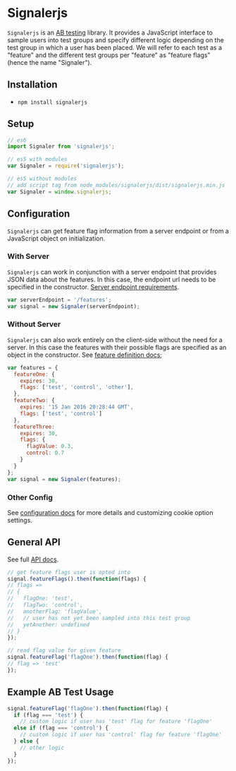 # Signalerjs

`Signalerjs` is an [AB testing](https://en.wikipedia.org/wiki/A/B_testing) library. It provides a JavaScript interface to sample users into test groups and specify different logic depending on the test group in which a user has been placed. We will refer to each test as a "feature" and the different test groups per "feature" as "feature flags" (hence the name "Signaler").

## Installation

- `npm install signalerjs`

## Setup

```js
// es6
import Signaler from 'signalerjs';

// es5 with modules
var Signaler = require('signalerjs');

// es5 without modules
// add script tag from node_modules/signalerjs/dist/signalerjs.min.js
var Signaler = window.signalerjs;
```

## Configuration

`Signalerjs` can get feature flag information from a server endpoint or from a JavaScript object on initialization.

### With Server

`Signalerjs` can work in conjunction with a server endpoint that provides JSON data about the features. In this case, the endpoint url needs to be specified in the constructor. [Server endpoint requirements](docs/server_requirements.md).

```js
var serverEndpoint = '/features';
var signal = new Signaler(serverEndpoint);
```

### Without Server

`Signalerjs` can also work entirely on the client-side without the need for a server. In this case the features with their possible flags are specified as an object in the constructor. See [feature definition docs](docs/feature_definition.md);

```js
var features = {
  featureOne: {
    expires: 30,
    flags: ['test', 'control', 'other'],
  },
  featureTwo: {
    expires: '15 Jan 2016 20:28:44 GMT',
    flags: ['test', 'control']
  },
  featureThree:
    expires: 30,
    flags: {
      flagValue: 0.3,
      control: 0.7
    }
  }
};
var signal = new Signaler(features);
```

### Other Config

See [configuration docs](docs/configuration.md) for more details and customizing cookie option settings.

## General API

See full [API docs](docs/api.md).

```js
// get feature flags user is opted into
signal.featureFlags().then(function(flags) {
// flags =>
// {
//   flagOne: 'test',
//   flagTwo: 'control',
//   anotherFlag: 'flagValue',
//   // user has not yet been sampled into this test group
//   yetAnother: undefined
// }
});

// read flag value for given feature
signal.featureFlag('flagOne').then(function(flag) {
// flag => 'test'
});
```

## Example AB Test Usage

```js
signal.featureFlag('flagOne').then(function(flag) {
  if (flag === 'test') {
    // custom logic if user has 'test' flag for feature 'flagOne'
  else if (flag === 'control') {
    // custom logic if user has 'control' flag for feature 'flagOne'
  } else {
    // other logic
  }
});
```
